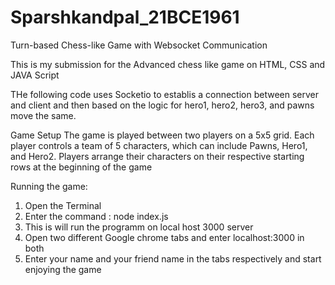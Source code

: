 # Sparshkandpal_21BCE1961
Turn-based Chess-like Game with Websocket Communication


This is my submission for the Advanced chess like game on HTML, CSS and JAVA Script

THe following code uses Socketio to establis a connection between server and client and then based on the logic for hero1, hero2, hero3, and pawns move the same.

Game Setup
The game is played between two players on a 5x5 grid.
Each player controls a team of 5 characters, which can include Pawns, Hero1, and Hero2.
Players arrange their characters on their respective starting rows at the beginning of the game



Running the game:

1. Open the Terminal
2. Enter the command : node index.js
3. This is will run the programm on local host 3000 server 
4. Open two different Google chrome tabs and enter localhost:3000 in both
5. Enter your name and your friend name in the tabs respectively and start enjoying the game

